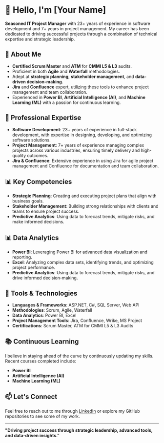 # 👋 Hello, I'm [Your Name]

**Seasoned IT Project Manager** with 23+ years of experience in software development and 7+ years in project management. My career has been dedicated to driving successful projects through a combination of technical expertise and strategic leadership.

## 🚀 About Me

- **Certified Scrum Master** and **ATM** for **CMMI L5 & L3** audits.
- Proficient in both **Agile** and **Waterfall** methodologies.
- Adept at **strategic planning**, **stakeholder management**, and **data-driven decision-making**.
- **Jira** and **Confluence** expert, utilizing these tools to enhance project management and team collaboration.
- Experienced in **Power BI**, **Artificial Intelligence (AI)**, and **Machine Learning (ML)** with a passion for continuous learning.



## 💼 Professional Expertise

- **Software Development**: 23+ years of experience in full-stack development, with expertise in designing, developing, and optimizing software solutions.
- **Project Management**: 7+ years of experience managing complex projects across various industries, ensuring timely delivery and high-quality outcomes.
- **Jira & Confluence**: Extensive experience in using Jira for agile project management and Confluence for documentation and team collaboration.

## 📊 Key Competencies

- **Strategic Planning**: Creating and executing project plans that align with business goals.
- **Stakeholder Management**: Building strong relationships with clients and teams to ensure project success.
- **Predictive Analytics**: Using data to forecast trends, mitigate risks, and make informed decisions.

## 📊 Data Analytics

- **Power BI**: Leveraging Power BI for advanced data visualization and reporting.
- **Excel**: Analyzing complex data sets, identifying trends, and optimizing project performance.
- **Predictive Analytics**: Using data to forecast trends, mitigate risks, and drive informed decision-making.

## 🔧 Tools & Technologies

- **Languages & Frameworks**: ASP.NET, C#, SQL Server, Web API 
- **Methodologies**: Scrum, Agile, Waterfall
- **Data Analytics**: Power BI, Excel
- **Project Management Tools**: Jira, Confluence, Wrike, MS Project
- **Certifications**: Scrum Master, ATM for CMMI L5 & L3 Audits

## 📚 Continuous Learning

I believe in staying ahead of the curve by continuously updating my skills. Recent courses completed include:

- **Power BI**
- **Artificial Intelligence (AI)**
- **Machine Learning (ML)**

## 📫 Let's Connect

Feel free to reach out to me through [LinkedIn](https://www.linkedin.com/in/vipinknarayane/) or explore my GitHub repositories to see some of my work.

---

**"Driving project success through strategic leadership, advanced tools, and data-driven insights."**

